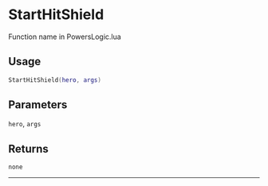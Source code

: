 # StartHitShield
Function name in PowersLogic.lua
## Usage
```lua
StartHitShield(hero, args)
```
## Parameters
`hero`, `args`
## Returns
`none`

---